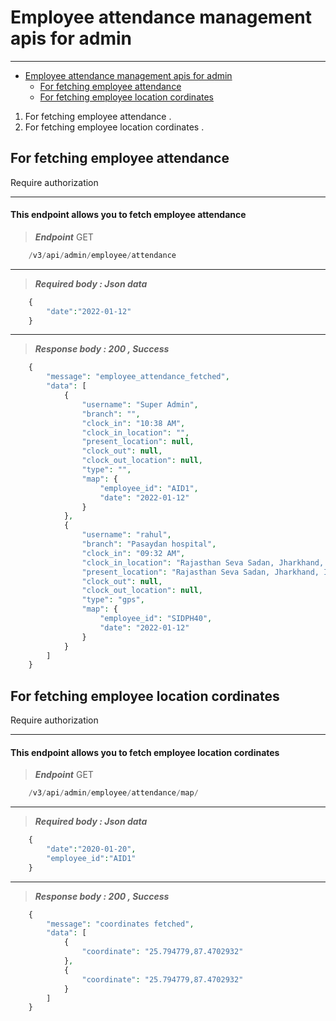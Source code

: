 <a name="employee-attendance-management-apis-for-admin"></a>
# Employee attendance management apis for admin

---

- [Employee attendance management apis for admin](#employee-attendance-management-apis-for-admin)
  - [For fetching employee attendance](#for-fetching-employee-attendance)
  - [For fetching employee location cordinates](#for-fetching-employee-location-cordinates)

1. For fetching employee attendance .
2. For fetching employee location cordinates .



<a name="for-fetching-employee-attendance"></a>
## For fetching employee attendance
<larecipe-badge type="warning" radius="full">Require authorization</larecipe-badge>

---

<h4>This endpoint allows you to fetch employee attendance</h4>

> ***Endpoint***
<larecipe-badge type="success">GET</larecipe-badge>

```php
    /v3/api/admin/employee/attendance
```
---

> ***Required body : Json data*** 

```php
    {
        "date":"2022-01-12"
    }
```
---
> ***Response body : 200 , Success***

```php
    {
        "message": "employee_attendance_fetched",
        "data": [
            {
                "username": "Super Admin",
                "branch": "",
                "clock_in": "10:38 AM",
                "clock_in_location": "",
                "present_location": null,
                "clock_out": null,
                "clock_out_location": null,
                "type": "",
                "map": {
                    "employee_id": "AID1",
                    "date": "2022-01-12"
                }
            },
            {
                "username": "rahul",
                "branch": "Pasaydan hospital",
                "clock_in": "09:32 AM",
                "clock_in_location": "Rajasthan Seva Sadan, Jharkhand, India, 831006",
                "present_location": "Rajasthan Seva Sadan, Jharkhand, India, 831006",
                "clock_out": null,
                "clock_out_location": null,
                "type": "gps",
                "map": {
                    "employee_id": "SIDPH40",
                    "date": "2022-01-12"
                }
            }
        ]
    }
```



<a name="for-fetching-employee-location-cordinates"></a>
## For fetching employee location cordinates
<larecipe-badge type="warning" radius="full">Require authorization</larecipe-badge>

---

<h4>This endpoint allows you to fetch employee location cordinates</h4>

> ***Endpoint***
<larecipe-badge type="success">GET</larecipe-badge>

```php
    /v3/api/admin/employee/attendance/map/
```
---

> ***Required body : Json data*** 

```php
    {
        "date":"2020-01-20",
        "employee_id":"AID1"
    }
```
---
> ***Response body : 200 , Success***

```php
    {
        "message": "coordinates fetched",
        "data": [
            {
                "coordinate": "25.794779,87.4702932"
            },
            {
                "coordinate": "25.794779,87.4702932"
            }
        ]
    }
```

